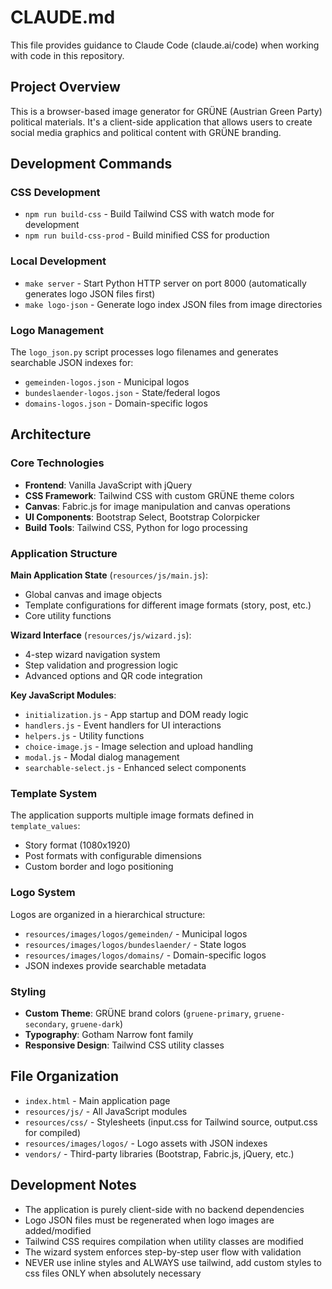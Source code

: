 # CLAUDE.md

This file provides guidance to Claude Code (claude.ai/code) when working with code in this repository.

## Project Overview

This is a browser-based image generator for GRÜNE (Austrian Green Party) political materials. It's a client-side application that allows users to create social media graphics and political content with GRÜNE branding.

## Development Commands

### CSS Development

- `npm run build-css` - Build Tailwind CSS with watch mode for development
- `npm run build-css-prod` - Build minified CSS for production

### Local Development

- `make server` - Start Python HTTP server on port 8000 (automatically generates logo JSON files first)
- `make logo-json` - Generate logo index JSON files from image directories

### Logo Management

The `logo_json.py` script processes logo filenames and generates searchable JSON indexes for:

- `gemeinden-logos.json` - Municipal logos
- `bundeslaender-logos.json` - State/federal logos
- `domains-logos.json` - Domain-specific logos

## Architecture

### Core Technologies

- **Frontend**: Vanilla JavaScript with jQuery
- **CSS Framework**: Tailwind CSS with custom GRÜNE theme colors
- **Canvas**: Fabric.js for image manipulation and canvas operations
- **UI Components**: Bootstrap Select, Bootstrap Colorpicker
- **Build Tools**: Tailwind CSS, Python for logo processing

### Application Structure

**Main Application State** (`resources/js/main.js`):

- Global canvas and image objects
- Template configurations for different image formats (story, post, etc.)
- Core utility functions

**Wizard Interface** (`resources/js/wizard.js`):

- 4-step wizard navigation system
- Step validation and progression logic
- Advanced options and QR code integration

**Key JavaScript Modules**:

- `initialization.js` - App startup and DOM ready logic
- `handlers.js` - Event handlers for UI interactions
- `helpers.js` - Utility functions
- `choice-image.js` - Image selection and upload handling
- `modal.js` - Modal dialog management
- `searchable-select.js` - Enhanced select components

### Template System

The application supports multiple image formats defined in `template_values`:

- Story format (1080x1920)
- Post formats with configurable dimensions
- Custom border and logo positioning

### Logo System

Logos are organized in a hierarchical structure:

- `resources/images/logos/gemeinden/` - Municipal logos
- `resources/images/logos/bundeslaender/` - State logos
- `resources/images/logos/domains/` - Domain-specific logos
- JSON indexes provide searchable metadata

### Styling

- **Custom Theme**: GRÜNE brand colors (`gruene-primary`, `gruene-secondary`, `gruene-dark`)
- **Typography**: Gotham Narrow font family
- **Responsive Design**: Tailwind CSS utility classes

## File Organization

- `index.html` - Main application page
- `resources/js/` - All JavaScript modules
- `resources/css/` - Stylesheets (input.css for Tailwind source, output.css for compiled)
- `resources/images/logos/` - Logo assets with JSON indexes
- `vendors/` - Third-party libraries (Bootstrap, Fabric.js, jQuery, etc.)

## Development Notes

- The application is purely client-side with no backend dependencies
- Logo JSON files must be regenerated when logo images are added/modified
- Tailwind CSS requires compilation when utility classes are modified
- The wizard system enforces step-by-step user flow with validation
- NEVER use inline styles and ALWAYS use tailwind, add custom styles to css files ONLY when absolutely necessary
